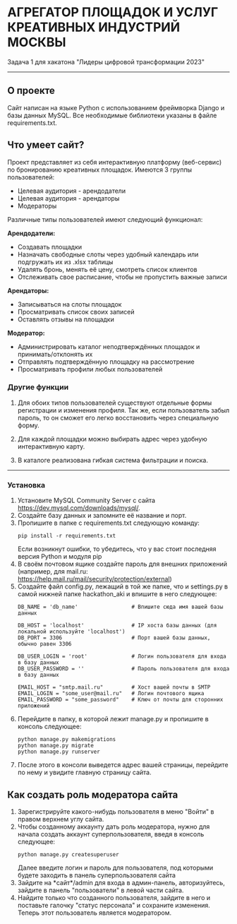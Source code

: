 # АГРЕГАТОР ПЛОЩАДОК И УСЛУГ КРЕАТИВНЫХ ИНДУСТРИЙ МОСКВЫ
Задача 1 для хакатона "Лидеры цифровой трансформации 2023"

--------------------------------------------------------------------

## О проекте

Сайт написан на языке Python с использованием фреймворка Django и базы данных MySQL. 
Все необходимые библиотеки указаны в файле requirements.txt.

## Что умеет сайт?

Проект представляет из себя интерактивную платформу (веб-сервис) по бронированию креативных площадок. Имеются 3 группы пользователей:

* Целевая аудитория - арендодатели
* Целевая аудитория - арендаторы
* Модераторы

Различные типы пользователей имеют следующий функционал:

**Арендодатели:**
* Создавать площадки
* Назначать свободные слоты через удобный календарь или подгружать их из .xlsx таблицы
* Удалять бронь, менять её цену, смотреть список клиентов
* Отслеживать свое расписание, чтобы не пропустить важные записи

**Арендаторы:**
* Записываться на слоты площадок
* Просматривать список своих записей
* Оставлять отзывы на площадки

**Модератор:**
* Администрировать каталог неподтверждённых площадок и принимать/отклонять их
* Отправлять подтверждённую площадку на рассмотрение 
* Просматривать профили любых пользователей 

### Другие функции
1. Для обоих типов пользователей существуют отдельные формы регистрации и изменения профиля. 
Так же, если пользователь забыл пароль, то он сможет его легко восстановить через специальную форму. 

2. Для каждой площадки можно выбирать адрес через удобную интерактивную карту.

3. В каталоге реализована гибкая система фильтрации и поиска.

-------------------------------
### Установка

1. Установите MySQL Community Server с сайта https://dev.mysql.com/downloads/mysql/.
2. Создайте базу данных и запомните её название и порт.
3. Пропишите в папке с requirements.txt следующую команду:
    ```
    pip install -r requirements.txt
    ```
    Если возникнут ошибки, то убедитесь, что у вас стоит последняя версия Python и модуля pip
4. В своём почтовом ящике создайте пароль для внешних приложений (например, для mail.ru: https://help.mail.ru/mail/security/protection/external)
5. Создайте файл config.py, лежащий в той же папке, что и settings.py в самой нижней папке hackathon_aki и впишите в него следующее:
    ```
    DB_NAME = 'db_name'                 # Впишите сюда имя вашей базы данных

    DB_HOST = 'localhost'               # IP хоста базы данных (для локальной используйте 'localhost')
    DB_PORT = 3306                      # Порт вашей базы данных, обычно равен 3306

    DB_USER_LOGIN = 'root'              # Логин пользователя для входа в базу данных
    DB_USER_PASSWORD = ''               # Пароль пользователя для входа в базу данных

    EMAIL_HOST = "smtp.mail.ru"         # Хост вашей почты в SMTP
    EMAIL_LOGIN = "some_user@mail.ru"   # Логин почтового ящика
    EMAIL_PASSWORD = "some_password"    # Ключ от почты для сторонних приложений
    ```
6. Перейдите в папку, в которой лежит manage.py и пропишите в консоль следующее:
    ```
    python manage.py makemigrations
    python manage.py migrate
    python manage.py runserver
    ```
7. После этого в консоли выведется адрес вашей страницы, перейдите по нему и увидите главную страницу сайта.

## Как создать роль модератора сайта
1. Зарегистрируйте какого-нибудь пользователя в меню "Войти" в правом верхнем углу сайта.
2. Чтобы созданному аккаунту дать роль модератора, нужно для начала создать аккаунт суперпользователя, введя в консоль следующее:
    ```
    python manage.py createsuperuser
    ```
    Далее введите логин и пароль для пользователя, под которыми будете заходить в панель суперпользователя сайта
3. Зайдите на \*сайт\*/admin для входа в админ-панель, авторизуйтесь, зайдите в панель "пользователи" в левой части сайта.
4. Найдите только что созданного пользователя, зайдите в него и поставьте галочку "статус персонала" и сохраните изменения. Теперь этот пользователь является модератором.
